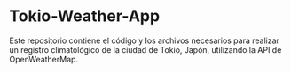 # Tokio-Weather-App
Este repositorio contiene el código y los archivos necesarios para realizar un registro climatológico de la ciudad de Tokio, Japón, utilizando la API de OpenWeatherMap.
